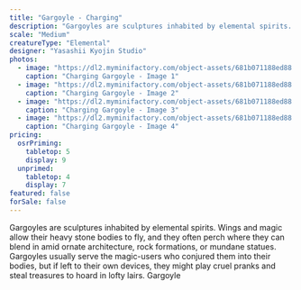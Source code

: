 ```yaml
---
title: "Gargoyle - Charging"
description: "Gargoyles are sculptures inhabited by elemental spirits. Wings and magic allow their heavy stone bodies to fly, and they often perch where they can blend in amid ornate architecture, rock formations, or mundane statues. Gargoyles usually serve the magic-users who conjured them into their bodies, but if left to their own devices, they might play cruel pranks and steal treasures to hoard in lofty lairs. Gargoyle"
scale: "Medium"
creatureType: "Elemental"
designer: "Yasashii Kyojin Studio"
photos:
  - image: "https://dl2.myminifactory.com/object-assets/681b071188ed88.60957149/images/720X720-Gargoyle_04_PS.jpg"
    caption: "Charging Gargoyle - Image 1"
  - image: "https://dl2.myminifactory.com/object-assets/681b071188ed88.60957149/images/720X720-Gargoyle_04_B.jpg"
    caption: "Charging Gargoyle - Image 2"
  - image: "https://dl2.myminifactory.com/object-assets/681b071188ed88.60957149/images/720X720-Gargoyle_04_SCALE.jpg"
    caption: "Charging Gargoyle - Image 3"
  - image: "https://dl2.myminifactory.com/object-assets/681b071188ed88.60957149/images/720X720-Gargoyle_04_A.jpg"
    caption: "Charging Gargoyle - Image 4"
pricing:
  osrPriming:
    tabletop: 5
    display: 9
  unprimed:
    tabletop: 4
    display: 7
featured: false
forSale: false
---
```


Gargoyles are sculptures inhabited by elemental spirits. Wings and magic allow their heavy stone bodies to fly, and they often perch where they can blend in amid ornate architecture, rock formations, or mundane statues. Gargoyles usually serve the magic-users who conjured them into their bodies, but if left to their own devices, they might play cruel pranks and steal treasures to hoard in lofty lairs. Gargoyle